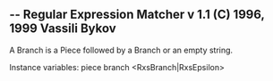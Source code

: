 -- Regular Expression Matcher v 1.1 (C) 1996, 1999 Vassili Bykov
--
A Branch is a Piece followed by a Branch or an empty string.

Instance variables:
	piece		<RxsPiece>
	branch		<RxsBranch|RxsEpsilon>